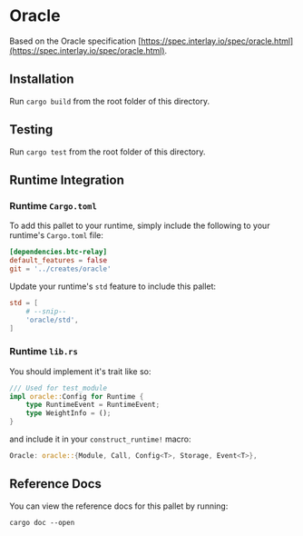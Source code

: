 # Oracle

Based on the Oracle specification [https://spec.interlay.io/spec/oracle.html](https://spec.interlay.io/spec/oracle.html).

## Installation

Run `cargo build` from the root folder of this directory.

## Testing

Run `cargo test` from the root folder of this directory.

## Runtime Integration

### Runtime `Cargo.toml`

To add this pallet to your runtime, simply include the following to your runtime's `Cargo.toml` file:

```TOML
[dependencies.btc-relay]
default_features = false
git = '../creates/oracle'
```

Update your runtime's `std` feature to include this pallet:

```TOML
std = [
    # --snip--
    'oracle/std',
]
```

### Runtime `lib.rs`

You should implement it's trait like so:

```rust
/// Used for test_module
impl oracle::Config for Runtime {
    type RuntimeEvent = RuntimeEvent;
    type WeightInfo = ();
}
```

and include it in your `construct_runtime!` macro:

```rust
Oracle: oracle::{Module, Call, Config<T>, Storage, Event<T>},
```

## Reference Docs

You can view the reference docs for this pallet by running:

```
cargo doc --open
```
